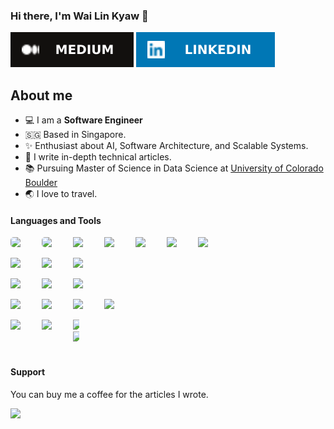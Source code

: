 ### Hi there, I'm Wai Lin Kyaw 👋

[![Medium Badge](./assets/medium.svg)](https://wailinkyaw.medium.com/)
[![Linkedin Badge](./assets/linkedin.svg)](https://linkedin.com/in/wailinkyaw)

## About me

- 💻 I am a **Software Engineer**
- 🇸🇬 Based in Singapore.
- ✨ Enthusiast about AI, Software Architecture, and Scalable Systems.
- 📝 I write in-depth technical articles.
- 📚 Pursuing Master of Science in Data Science at [University of Colorado Boulder](https://www.colorado.edu/)
- 🌏 I love to travel.

#### Languages and Tools

<div style="display: flex;" >
    <img src="https://cdn.jsdelivr.net/gh/devicons/devicon@latest/icons/javascript/javascript-original.svg" width="50" style="border-radius: 5px;" />
    <img src="https://cdn.jsdelivr.net/gh/devicons/devicon@latest/icons/typescript/typescript-original.svg" width="50" style="border-radius: 5px;" />
    <img src="https://cdn.jsdelivr.net/gh/devicons/devicon@latest/icons/nodejs/nodejs-original.svg" width="50" />
    <img src="https://cdn.jsdelivr.net/gh/devicons/devicon@latest/icons/go/go-original.svg" width="50" />
    <img src="https://cdn.jsdelivr.net/gh/devicons/devicon@latest/icons/java/java-original.svg" width="50"/>
    <img src="https://cdn.jsdelivr.net/gh/devicons/devicon@latest/icons/python/python-original.svg" width="50" />
    <img src="https://cdn.jsdelivr.net/gh/devicons/devicon@latest/icons/r/r-original.svg" width="50"/>
</div>
<br/>

<div style="display: flex;" >
    <img src="https://cdn.jsdelivr.net/gh/devicons/devicon@latest/icons/mongodb/mongodb-original.svg" width="50" />
    <img src="https://cdn.jsdelivr.net/gh/devicons/devicon@latest/icons/postgresql/postgresql-original.svg" width="50" />
    <img src="https://cdn.jsdelivr.net/gh/devicons/devicon@latest/icons/redis/redis-original.svg" width="50" />
</div>
<br/>

<div style="display: flex;" >
    <img src="https://cdn.jsdelivr.net/gh/devicons/devicon@latest/icons/express/express-original.svg" width="50" />
    <img src="https://cdn.jsdelivr.net/gh/devicons/devicon@latest/icons/nestjs/nestjs-original.svg" width="50" />
    <img src="https://cdn.jsdelivr.net/gh/devicons/devicon@latest/icons/graphql/graphql-plain.svg" width="50" />
</div>
<br/>

<div style="display: flex;" >
    <img src="https://cdn.jsdelivr.net/gh/devicons/devicon@latest/icons/react/react-original.svg" width="50" />
    <img src="https://cdn.jsdelivr.net/gh/devicons/devicon@latest/icons/nextjs/nextjs-original.svg" width="50" />
    <img src="https://cdn.jsdelivr.net/gh/devicons/devicon@latest/icons/angular/angular-original.svg" width="50" />
    <img src="https://cdn.jsdelivr.net/gh/devicons/devicon@latest/icons/vuejs/vuejs-original.svg" width="50" />
</div>
<br/>

<div style="display: flex;" >
    <img src="https://cdn.jsdelivr.net/gh/devicons/devicon@latest/icons/googlecloud/googlecloud-original.svg" width="50" />
    <img src="https://cdn.jsdelivr.net/gh/devicons/devicon@latest/icons/amazonwebservices/amazonwebservices-original-wordmark.svg" width="50" />
    <span style="width: 10px; display: inline-block;" />
    <img src="https://cdn.jsdelivr.net/gh/devicons/devicon@latest/icons/docker/docker-original.svg" width="50" />
    <img src="https://cdn.jsdelivr.net/gh/devicons/devicon@latest/icons/kubernetes/kubernetes-original.svg" width="50" />
</div>
<br/>

#### Support
You can buy me a coffee for the articles I wrote.

<a href="https://www.buymeacoffee.com/wailink130">
    <img src="https://cdn.buymeacoffee.com/buttons/v2/default-yellow.png" width="200" />
</a>
